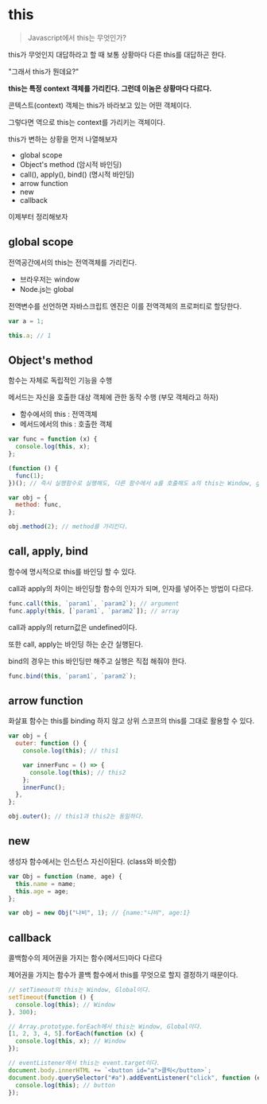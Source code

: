 # this

> Javascript에서 this는 무엇인가?

this가 무엇인지 대답하라고 할 때 보통 상황마다 다른 this를 대답하곤 한다.

"그래서 this가 뭔데요?"

**this는 특정 context 객체를 가리킨다. 그런데 이놈은 상황마다 다르다.**

콘텍스트(context) 객체는 this가 바라보고 있는 어떤 객체이다.

그렇다면 역으로 this는 context를 가리키는 객체이다.

this가 변하는 상황을 먼저 나열해보자

- global scope
- Object's method (암시적 바인딩)
- call(), apply(), bind() (명시적 바인딩)
- arrow function
- new
- callback

이제부터 정리해보자

## global scope

전역공간에서의 this는 전역객체를 가리킨다.

- 브라우저는 window
- Node.js는 global

전역변수를 선언하면 자바스크립트 엔진은 이를 전역객체의 프로퍼티로 할당한다.

```javascript
var a = 1;

this.a; // 1
```

## Object's method

함수는 자체로 독립적인 기능을 수행

메서드는 자신을 호출한 대상 객체에 관한 동작 수행 (부모 객체라고 하자)

- 함수에서의 this : 전역객체
- 메서드에서의 this : 호출한 객체

```javascript
var func = function (x) {
  console.log(this, x);
};

(function () {
  func(1);
})(); // 즉시 실행함수로 실행해도, 다른 함수에서 a를 호출해도 a의 this는 Window, global이다.

var obj = {
  method: func,
};

obj.method(2); // method를 가리킨다.
```

## call, apply, bind

함수에 명시적으로 this를 바인딩 할 수 있다.

call과 apply의 차이는 바인딩할 함수의 인자가 되며, 인자를 넣어주는 방법이 다르다.

```javascript
func.call(this, `param1`, `param2`); // argument
func.apply(this, [`param1`, `param2`]); // array
```

call과 apply의 return값은 undefined이다.

또한 call, apply는 바인딩 하는 순간 실행된다.

bind의 경우는 this 바인딩만 해주고 실행은 직접 해줘야 한다.

```javascript
func.bind(this, `param1`, `param2`);
```

## arrow function

화살표 함수는 this를 binding 하지 않고 상위 스코프의 this를 그대로 활용할 수 있다.

```javascript
var obj = {
  outer: function () {
    console.log(this); // this1

    var innerFunc = () => {
      console.log(this); // this2
    };
    innerFunc();
  },
};

obj.outer(); // this1과 this2는 동일하다.
```

## new

생성자 함수에서는 인스턴스 자신이된다. (class와 비슷함)

```javascript
var Obj = function (name, age) {
  this.name = name;
  this.age = age;
};

var obj = new Obj("나비", 1); // {name:"나비", age:1}
```

## callback

콜백함수의 제어권을 가지는 함수(메서드)마다 다르다

제어권을 가지는 함수가 콜백 함수에서 this를 무엇으로 할지 결정하기 때문이다.

```javascript
// setTimeout의 this는 Window, Global이다.
setTimeout(function () {
  console.log(this); // Window
}, 300);

// Array.prototype.forEach에서 this는 Window, Global이다.
[1, 2, 3, 4, 5].forEach(function (x) {
  console.log(this, x); // Window
});

// eventListener에서 this는 event.target이다.
document.body.innerHTML += `<button id="a">클릭</button>`;
document.body.querySelector("#a").addEventListener("click", function (e) {
  console.log(this); // button
});
```
